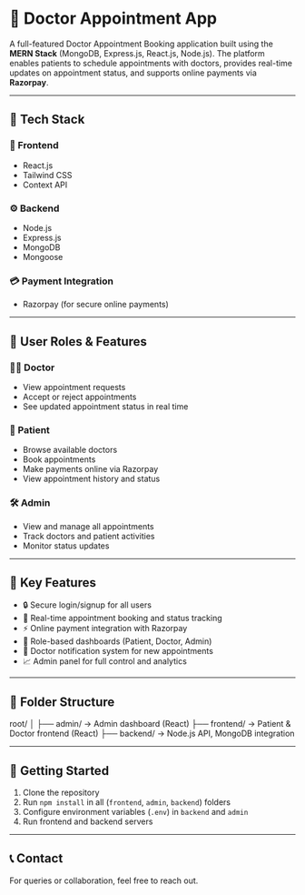 # 🏥 Doctor Appointment App

A full-featured Doctor Appointment Booking application built using the **MERN Stack** (MongoDB, Express.js, React.js, Node.js). The platform enables patients to schedule appointments with doctors, provides real-time updates on appointment status, and supports online payments via **Razorpay**.

---

## 🚀 Tech Stack

### 🧩 Frontend
- React.js
- Tailwind CSS
- Context API

### ⚙️ Backend
- Node.js
- Express.js
- MongoDB
- Mongoose

### 💳 Payment Integration
- Razorpay (for secure online payments)

---

## 👥 User Roles & Features

### 🧑‍⚕️ Doctor
- View appointment requests
- Accept or reject appointments
- See updated appointment status in real time

### 🧑 Patient
- Browse available doctors
- Book appointments
- Make payments online via Razorpay
- View appointment history and status

### 🛠️ Admin
- View and manage all appointments
- Track doctors and patient activities
- Monitor status updates

---

## 🌟 Key Features

- 🔒 Secure login/signup for all users
- 📅 Real-time appointment booking and status tracking
- ⚡ Online payment integration with Razorpay
- 🧠 Role-based dashboards (Patient, Doctor, Admin)
- 🔔 Doctor notification system for new appointments
- 📈 Admin panel for full control and analytics

---

## 📂 Folder Structure
root/
│
├── admin/ → Admin dashboard (React)
├── frontend/ → Patient & Doctor frontend (React)
├── backend/ → Node.js API, MongoDB integration



---

## 📌 Getting Started

1. Clone the repository
2. Run `npm install` in all (`frontend`, `admin`, `backend`) folders
3. Configure environment variables (`.env`) in `backend` and `admin`
4. Run frontend and backend servers

---

## 📞 Contact

For queries or collaboration, feel free to reach out.
